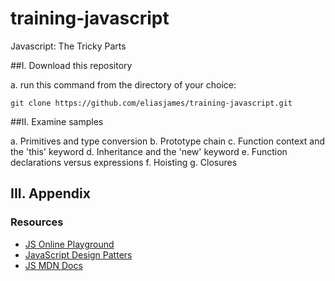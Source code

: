 # training-javascript
Javascript: The Tricky Parts

##I. Download this repository

  a. run this command from the directory of your choice:

  `git clone https://github.com/eliasjames/training-javascript.git`

##II. Examine samples

  a. Primitives and type conversion
  b. Prototype chain
  c. Function context and the 'this' keyword
  d. Inheritance and the 'new' keyword
  e. Function declarations versus expressions
  f. Hoisting
  g. Closures

## III. Appendix

### Resources
- [JS Online Playground](https://repl.it/languages/javascript)
- [JavaScript Design Patters](https://addyosmani.com/resources/essentialjsdesignpatterns/book/)
- [JS MDN Docs](https://developer.mozilla.org/en-US/docs/Web/JavaScript/Guide)